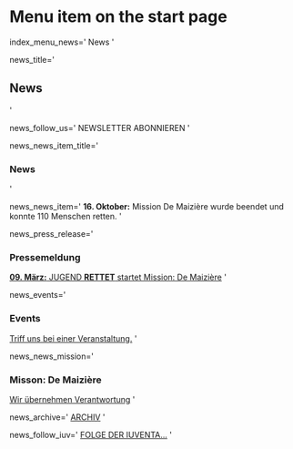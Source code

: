 # Menu item on the start page
index_menu_news='
News
'

news_title='
## News
'

news_follow_us='
NEWSLETTER ABONNIEREN
'

news_news_item_title='
### News
'

news_news_item='
**16. Oktober:** Mission De Maizière wurde beendet und konnte 110 Menschen retten.
'

news_press_release='
### Pressemeldung

[**09. März:** JUGEND **RETTET** startet Mission: De Maizière](../f/files/Pressemitteilung.pdf) 
'

news_events='
### Events

[Triff uns bei einer Veranstaltung.](https://www.facebook.com/pg/JugendRettet/events/)
'

news_news_mission='
### Misson: De Maizière

[Wir übernehmen Verantwortung](./mission)
'

news_archive='
[ARCHIV](./archive)
'

news_follow_iuv='
[FOLGE DER IUVENTA...](./about#iuventa)
'
